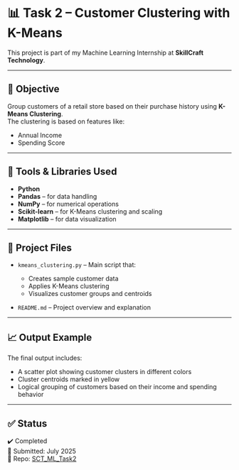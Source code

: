 # 📊 Task 2 – Customer Clustering with K-Means

This project is part of my Machine Learning Internship at **SkillCraft Technology**.

---

## 🧠 Objective

Group customers of a retail store based on their purchase history using **K-Means Clustering**.  
The clustering is based on features like:

- Annual Income
- Spending Score

---

## 🧰 Tools & Libraries Used

- **Python**
- **Pandas** – for data handling
- **NumPy** – for numerical operations
- **Scikit-learn** – for K-Means clustering and scaling
- **Matplotlib** – for data visualization

---

## 📂 Project Files

- `kmeans_clustering.py` – Main script that:
  - Creates sample customer data
  - Applies K-Means clustering
  - Visualizes customer groups and centroids

- `README.md` – Project overview and explanation

---

## 📈 Output Example

The final output includes:
- A scatter plot showing customer clusters in different colors
- Cluster centroids marked in yellow
- Logical grouping of customers based on their income and spending behavior

---

## ✅ Status

✔️ Completed  
📅 Submitted: July 2025  
📁 Repo: [SCT_ML_Task2](https://github.com/PriyanshGoel04/SCT_ML_Task2)

